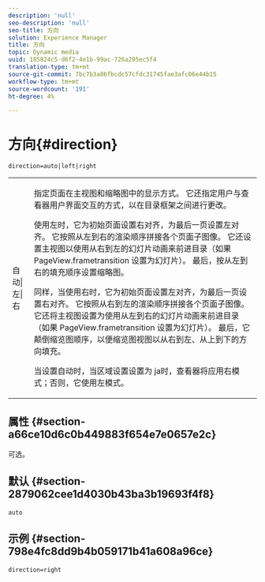 ```yaml
---
description: 'null'
seo-description: 'null'
seo-title: 方向
solution: Experience Manager
title: 方向
topic: Dynamic media
uuid: 185824c5-d6f2-4e1b-99ac-726a295ec5f4
translation-type: tm+mt
source-git-commit: 7bc7b3a86fbcdc57cfdc31745fae3afc06e44b15
workflow-type: tm+mt
source-wordcount: '191'
ht-degree: 4%

---
```



# 方向{#direction}

`direction=auto|left|right`

<table id="table_1D425B7685D448459CD3FE8D683C813C"> 
 <tbody> 
  <tr> 
   <td colname="col1"> <p> <span class="codeph"> 自动|左|右  </span> </p> </td> 
   <td colname="col2"> <p>指定页面在主视图和缩略图中的显示方式。 它还指定用户与查看器用户界面交互的方式，以在目录框架之间进行更改。 </p> <p>使用<span class="codeph">左</span>时，它为初始页面设置右对齐，为最后一页设置左对齐。 它按照从左到右的渲染顺序拼接各个页面子图像。 它还设置主视图以使用从右到左的幻灯片动画来前进目录（如果<span class="codeph"> PageView.frametransition </span>设置为幻灯片）。 最后，按从左到右的填充顺序设置缩略图。 </p> <p>同样，当使用<span class="codeph">右</span>时，它为初始页面设置左对齐，为最后一页设置右对齐。 它按照从右到左的渲染顺序拼接各个页面子图像。 它还将主视图设置为使用从左到右的幻灯片动画来前进目录（如果<span class="codeph"> PageView.frametransition </span>设置为幻灯片）。 最后，它颠倒缩览图顺序，以便缩览图视图以从右到左、从上到下的方向填充。 </p> <p>当设置<span class="codeph">自动</span>时，当区域设置设置为<span class="codeph"> ja时，查看器将应用右<span class="codeph"></span>模式；</span>否则，它使用左</span>模式。<span class="codeph"> </span></p> </td> 
  </tr> 
 </tbody> 
</table>

## 属性 {#section-a66ce10d6c0b449883f654e7e0657e2c}

可选。

## 默认 {#section-2879062cee1d4030b43ba3b19693f4f8}

`auto`

## 示例 {#section-798e4fc8dd9b4b059171b41a608a96ce}

`direction=right`
